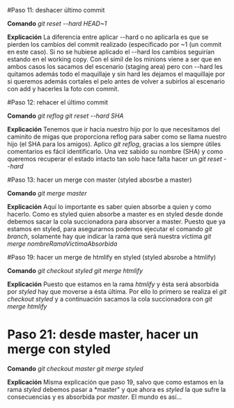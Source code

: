 #Paso 11: deshacer último commit

**Comando**
*git reset --hard HEAD~1*

**Explicación**
La diferencia entre aplicar --hard o no aplicarla es que se pierden los cambios del
commit realizado (especificado por ~1 (un commit en este caso). Si no se hubiese aplicado el --hard
los cambios seguirían estando en el working copy. Con el simil de los minions viene a ser que en ambos casos
los sacamos del escenario (staging area) pero con --hard les quitamos además todo el maquillaje y sin hard
les dejamos el maquillaje por si queremos además cortales el pelo antes de volver a subirlos al escenario con
add y hacerles la foto con commit.

#Paso 12: rehacer el último commit

**Comando**
*git reflog*
*git reset --hard SHA*

**Explicación**
Tenemos que ir hacia nuestro hijo por lo que necesitamos del caminito de migas que proporciona reflog para
saber como se llama nuestro hijo (el SHA para los amigos). Aplico *git reflog*, gracias a los siempre útiles
comentarios es fácil identificarlo. Una vez sabido su nombre (SHA) y como queremos recuperar el estado intacto
tan solo hace falta hacer un *git reset --hard <SHA>*

#Paso 13: hacer un merge con master (styled abosrbe a master)

**Comando**
*git merge master*

**Explicación**
Aquí lo importante es saber quien absorbe a quien y como hacerlo. Como es styled quien absorbe a master es
en styled desde donde debemos sacar la cola succionadora para absorver a master. Puesto que ya estamos en
styled, para asegurarnos podemos ejecutar el comando *git branch*, solamente hay que indicar la rama que
será nuestra víctima *git merge nombreRamaVictimaAbsorbida*
 
#Paso 19: hacer un merge de htmlify en styled (styled absrobe a htmlify)

**Comando**
*git checkout styled*
*git merge htmlify*

**Explicación**
Puesto que estamos en la rama *htmlify* y ésta será absorbida por *styled* hay que moverse a ésta última.
Por ello lo primero se realiza el *git checkout styled* y a continuación sacamos la cola succionadora con
*git merge htmlify*

# Paso 21: desde master, hacer un merge con styled

**Comando**
*git checkout master*
*git merge styled*

**Explicación**
Misma explicación que paso 19, salvo que como estamos en la rama *styled* debemos pasar a *master" y que
ahora es *styled* la que sufre la consecuencias y es absorbida por *master*. El mundo es así...
